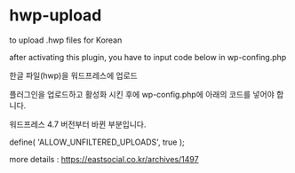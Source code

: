 # hwp-upload

to upload .hwp files for Korean

after activating this plugin, you have to input code below in wp-confing.php

한글 파일(hwp)을 워드프레스에 업로드

플러그인을 업로드하고 활성화 시킨 후에 wp-config.php에 아래의 코드를 넣어야 합니다.

워드프레스 4.7 버전부터 바뀐 부분입니다.


define( 'ALLOW_UNFILTERED_UPLOADS', true );

more details : https://eastsocial.co.kr/archives/1497
